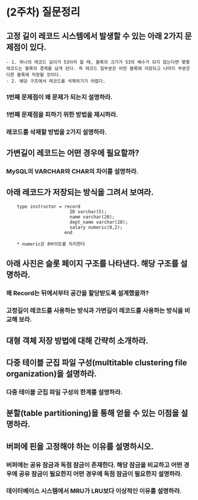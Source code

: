 # (2주차) 질문정리

## 고정 길이 레코드 시스템에서 발생할 수 있는 아래 2가지 문제점이 있다.
```
- 1. 하나의 레코드 길이가 53이라 할 때, 블록의 크기가 53의 배수가 되지 않는다면 몇몇 레코드는 블록의 경계를 넘게 된다. 즉 레코드 일부분은 어떤 블록에 저장되고 나머지 부분은 다른 블록에 저장될 것이다.
- 2. 해당 구조에서 레코드를 삭제하기가 어렵다.
```
### 1번째 문제점이 왜 문제가 되는지 설명하라.

### 1번째 문제점을 피하기 위한 방법을 제시하라.

### 레코드를 삭제할 방법을 2가지 설명하라.

## 가변길이 레코드는 어떤 경우에 필요할까?

### MySQL의 VARCHAR와 CHAR의 차이를 설명하라.

## 아래 레코드가 저장되는 방식을 그려서 보여라.

```
    type instructor = record
                        ID varchar(5);
                        name varchar(20);
                        dept_name varchar(20);
                        salary numeric(8,2);
                      end

    * numeric은 8바이트를 차지한다
```

## 아래 사진은 슬롯 페이지 구조를 나타낸다. 해당 구조를 설명하라.

### 왜 Record는 뒤에서부터 공간을 할당받도록 설계했을까?

### 고정길이 레코드를 사용하는 방식과 가변길이 레코드를 사용하는 방식을 비교해 보라.

## 대형 객체 저장 방법에 대해 간략히 소개하라.

## 다중 테이블 군집 파일 구성(multitable clustering file organization)을 설명하라.

### 다중 테이블 군집 파일 구성의 한계를 설명하라.

## 분할(table partitioning)을 통해 얻을 수 있는 이점을 설명하라.

## 버퍼에 핀을 고정해야 하는 이유를 설명하시오.

### 버퍼에는 공유 잠금과 독점 잠금이 존재한다. 해당 잠금을 비교하고 어떤 경우에 공유 잠금이 필요한지 어떤 경우에 독점 잠금이 필요한지 설명하라.

### 데이터베이스 시스템에서 MRU가 LRU보다 이상적인 이유를 설명하라.

